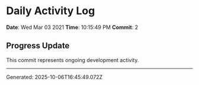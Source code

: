 # Daily Activity Log

**Date**: Wed Mar 03 2021
**Time**: 10:15:49 PM
**Commit**: 2

## Progress Update

This commit represents ongoing development activity.

---
Generated: 2025-10-06T16:45:49.072Z
